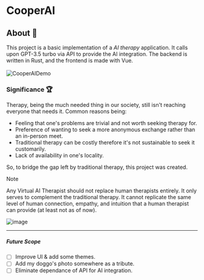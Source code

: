 CooperAI
========

## About 📖
This project is a basic implementation of a _AI therapy_ application. It calls upon GPT-3.5 turbo via API to provide the AI integration. The backend is written in Rust, and the frontend is made with Vue.
<br>
<br>
![CooperAIDemo](https://github.com/kinxyo/CooperAI/assets/90744941/2245bc6c-f23c-4422-89e0-4e0b93f15230)
<br>
### Significance 🏆
Therapy, being the much needed thing in our society, still isn't reaching everyone that needs it. Common reasons being:
- Feeling that one's problems are trivial and not worth seeking therapy for.
- Preference of wanting to seek a more anonymous exchange rather than an in-person meet.
- Traditional therapy can be costly therefore it's not sustainable to seek it customarily.
- Lack of availability in one's locality.

So, to bridge the gap left by traditional therapy, this project was created.

> [!NOTE]
>  Any Virtual AI Therapist should not replace human therapists entirely. It only serves to complement the traditional therapy. It cannot replicate the same level of human connection, empathy, and intuition that a human therapist can provide (at least not as of now).

![image](https://github.com/kinxyo/CooperAI/assets/90744941/29f52ed9-8e73-4c7a-a8f5-4aca5807825f)

---
##### Future Scope 
- [ ] Improve UI & add some themes.
- [ ] Add my doggo's photo somewhere as a tribute.
- [ ] Eliminate dependance of API for AI integration.
